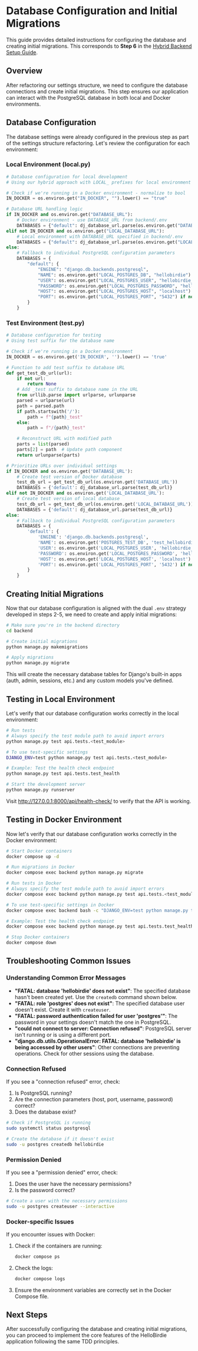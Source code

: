 # Database Configuration and Initial Migrations

This guide provides detailed instructions for configuring the database and creating initial migrations. This corresponds to **Step 6** in the [Hybrid Backend Setup Guide](../hybrid-backend-setup-guide.md).

## Overview

After refactoring our settings structure, we need to configure the database connections and create initial migrations. This step ensures our application can interact with the PostgreSQL database in both local and Docker environments.

## Database Configuration

The database settings were already configured in the previous step as part of the settings structure refactoring. Let's review the configuration for each environment:

### Local Environment (local.py)

```python
# Database configuration for local development
# Using our hybrid approach with LOCAL_ prefixes for local environment variables

# Check if we're running in a Docker environment - normalize to bool
IN_DOCKER = os.environ.get("IN_DOCKER", "").lower() == "true"

# Database URL handling logic
if IN_DOCKER and os.environ.get("DATABASE_URL"):
    # Docker environment - use DATABASE_URL from backend/.env
    DATABASES = {"default": dj_database_url.parse(os.environ.get("DATABASE_URL"))}
elif not IN_DOCKER and os.environ.get("LOCAL_DATABASE_URL"):
    # Local environment with DATABASE_URL specified in backend/.env
    DATABASES = {"default": dj_database_url.parse(os.environ.get("LOCAL_DATABASE_URL"))}
else:
    # Fallback to individual PostgreSQL configuration parameters
    DATABASES = {
        "default": {
            "ENGINE": "django.db.backends.postgresql",
            "NAME": os.environ.get("LOCAL_POSTGRES_DB", "hellobirdie") if not IN_DOCKER else os.environ.get("POSTGRES_DB", "hellobirdie"),
            "USER": os.environ.get("LOCAL_POSTGRES_USER", "hellobirdie_user") if not IN_DOCKER else os.environ.get("POSTGRES_USER", "postgres"),
            "PASSWORD": os.environ.get("LOCAL_POSTGRES_PASSWORD", "hellobirdie_password") if not IN_DOCKER else os.environ.get("POSTGRES_PASSWORD", "postgres"),
            "HOST": os.environ.get("LOCAL_POSTGRES_HOST", "localhost") if not IN_DOCKER else os.environ.get("POSTGRES_HOST", "db"),
            "PORT": os.environ.get("LOCAL_POSTGRES_PORT", "5432") if not IN_DOCKER else os.environ.get("POSTGRES_PORT", "5432"),
        }
    }
```

### Test Environment (test.py)

```python
# Database configuration for testing
# Using test suffix for the database name

# Check if we're running in a Docker environment
IN_DOCKER = os.environ.get('IN_DOCKER', '').lower() == 'true'

# Function to add test suffix to database URL
def get_test_db_url(url):
    if not url:
        return None
    # Add _test suffix to database name in the URL
    from urllib.parse import urlparse, urlunparse
    parsed = urlparse(url)
    path = parsed.path
    if path.startswith('/'):
        path = f"{path}_test"
    else:
        path = f"/{path}_test"

    # Reconstruct URL with modified path
    parts = list(parsed)
    parts[2] = path  # Update path component
    return urlunparse(parts)

# Prioritize URLs over individual settings
if IN_DOCKER and os.environ.get('DATABASE_URL'):
    # Create test version of Docker database
    test_db_url = get_test_db_url(os.environ.get('DATABASE_URL'))
    DATABASES = {'default': dj_database_url.parse(test_db_url)}
elif not IN_DOCKER and os.environ.get('LOCAL_DATABASE_URL'):
    # Create test version of local database
    test_db_url = get_test_db_url(os.environ.get('LOCAL_DATABASE_URL'))
    DATABASES = {'default': dj_database_url.parse(test_db_url)}
else:
    # Fallback to individual PostgreSQL configuration parameters
    DATABASES = {
        'default': {
            'ENGINE': 'django.db.backends.postgresql',
            'NAME': os.environ.get('POSTGRES_TEST_DB', 'test_hellobirdie') if IN_DOCKER else os.environ.get('LOCAL_POSTGRES_DB', 'hellobirdie_test'),
            'USER': os.environ.get('LOCAL_POSTGRES_USER', 'hellobirdie_user') if not IN_DOCKER else os.environ.get('POSTGRES_USER', 'postgres'),
            'PASSWORD': os.environ.get('LOCAL_POSTGRES_PASSWORD', 'hellobirdie_password') if not IN_DOCKER else os.environ.get('POSTGRES_PASSWORD', 'postgres'),
            'HOST': os.environ.get('LOCAL_POSTGRES_HOST', 'localhost') if not IN_DOCKER else os.environ.get('POSTGRES_HOST', 'db'),
            'PORT': os.environ.get('LOCAL_POSTGRES_PORT', '5432') if not IN_DOCKER else os.environ.get('POSTGRES_PORT', '5432'),
        }
    }
```

## Creating Initial Migrations

Now that our database configuration is aligned with the dual `.env` strategy developed in steps 2-5, we need to create and apply initial migrations:

```bash
# Make sure you're in the backend directory
cd backend

# Create initial migrations
python manage.py makemigrations

# Apply migrations
python manage.py migrate
```

This will create the necessary database tables for Django's built-in apps (auth, admin, sessions, etc.) and any custom models you've defined.

## Testing in Local Environment

Let's verify that our database configuration works correctly in the local environment:

```bash
# Run tests
# Always specify the test module path to avoid import errors
python manage.py test api.tests.<test_module>

# To use test-specific settings
DJANGO_ENV=test python manage.py test api.tests.<test_module>

# Example: Test the health check endpoint
python manage.py test api.tests.test_health

# Start the development server
python manage.py runserver
```

Visit http://127.0.0.1:8000/api/health-check/ to verify that the API is working.

## Testing in Docker Environment

Now let's verify that our database configuration works correctly in the Docker environment:

```bash
# Start Docker containers
docker compose up -d

# Run migrations in Docker
docker compose exec backend python manage.py migrate

# Run tests in Docker
# Always specify the test module path to avoid import errors
docker compose exec backend python manage.py test api.tests.<test_module>

# To use test-specific settings in Docker
docker compose exec backend bash -c "DJANGO_ENV=test python manage.py test api.tests.<test_module>"

# Example: Test the health check endpoint
docker compose exec backend python manage.py test api.tests.test_health

# Stop Docker containers
docker compose down
```

## Troubleshooting Common Issues

### Understanding Common Error Messages

- **"FATAL: database 'hellobirdie' does not exist"**: The specified database hasn't been created yet. Use the `createdb` command shown below.
- **"FATAL: role 'postgres' does not exist"**: The specified database user doesn't exist. Create it with `createuser`.
- **"FATAL: password authentication failed for user 'postgres'"**: The password in your settings doesn't match the one in PostgreSQL.
- **"could not connect to server: Connection refused"**: PostgreSQL server isn't running or is using a different port.
- **"django.db.utils.OperationalError: FATAL: database 'hellobirdie' is being accessed by other users"**: Other connections are preventing operations. Check for other sessions using the database.

### Connection Refused

If you see a "connection refused" error, check:

1. Is PostgreSQL running?
2. Are the connection parameters (host, port, username, password) correct?
3. Does the database exist?

```bash
# Check if PostgreSQL is running
sudo systemctl status postgresql

# Create the database if it doesn't exist
sudo -u postgres createdb hellobirdie
```

### Permission Denied

If you see a "permission denied" error, check:

1. Does the user have the necessary permissions?
2. Is the password correct?

```bash
# Create a user with the necessary permissions
sudo -u postgres createuser --interactive
```

### Docker-specific Issues

If you encounter issues with Docker:

1. Check if the containers are running:

   ```bash
   docker compose ps
   ```

2. Check the logs:

   ```bash
   docker compose logs
   ```

3. Ensure the environment variables are correctly set in the Docker Compose file.

## Next Steps

After successfully configuring the database and creating initial migrations, you can proceed to implement the core features of the HelloBirdie application following the same TDD principles.

